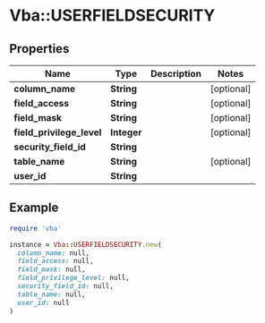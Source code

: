 # Vba::USERFIELDSECURITY

## Properties

| Name | Type | Description | Notes |
| ---- | ---- | ----------- | ----- |
| **column_name** | **String** |  | [optional] |
| **field_access** | **String** |  | [optional] |
| **field_mask** | **String** |  | [optional] |
| **field_privilege_level** | **Integer** |  | [optional] |
| **security_field_id** | **String** |  |  |
| **table_name** | **String** |  | [optional] |
| **user_id** | **String** |  |  |

## Example

```ruby
require 'vba'

instance = Vba::USERFIELDSECURITY.new(
  column_name: null,
  field_access: null,
  field_mask: null,
  field_privilege_level: null,
  security_field_id: null,
  table_name: null,
  user_id: null
)
```

